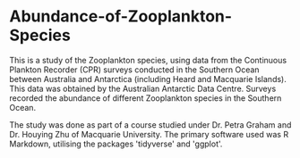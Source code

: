 # Abundance-of-Zooplankton-Species
This is a study of the Zooplankton species, using data from the Continuous Plankton Recorder (CPR) surveys conducted in the Southern Ocean between Australia and Antarctica (including Heard and Macquarie Islands). This data was obtained by the Australian Antarctic Data Centre. Surveys recorded the abundance of different Zooplankton species in the Southern Ocean.

The study was done as part of a course studied under Dr. Petra Graham and Dr. Houying Zhu of Macquarie University. The primary software used was R Markdown, utilising the packages 'tidyverse' and 'ggplot'.
